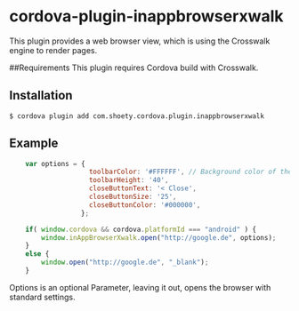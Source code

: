 # cordova-plugin-inappbrowserxwalk

This plugin provides a web browser view, which is using the Crosswalk engine
to render pages.

##Requirements
This plugin requires Cordova build with Crosswalk.


## Installation

    $ cordova plugin add com.shoety.cordova.plugin.inappbrowserxwalk
    

## Example
```js
    var options = {
					toolbarColor: '#FFFFFF', // Background color of the toolbar in #RRGGBB
					toolbarHeight: '40',
					closeButtonText: '< Close',
					closeButtonSize: '25',
					closeButtonColor: '#000000',
				  };

    if( window.cordova && cordova.platformId === "android" ) {
		window.inAppBrowserXwalk.open("http://google.de", options);
	}
	else {
		window.open("http://google.de", "_blank");
	}
```

Options is an optional Parameter, leaving it out, opens the browser with standard settings.


